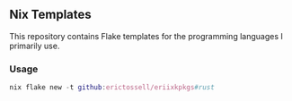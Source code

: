 ## Nix Templates

This repository contains Flake templates for the programming languages I primarily use.

### Usage

```nix
nix flake new -t github:erictossell/eriixkpkgs#rust
```